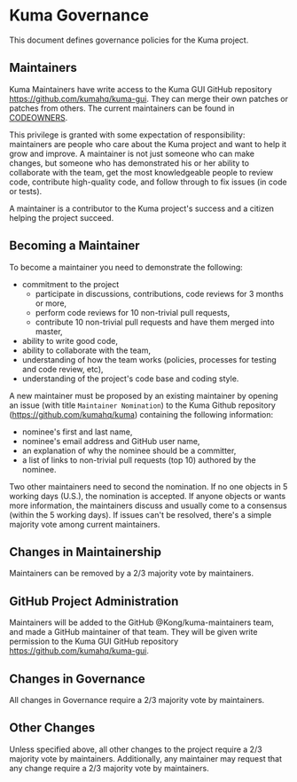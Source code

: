 # Kuma Governance

This document defines governance policies for the Kuma project.

## Maintainers

Kuma Maintainers have write access to the Kuma GUI GitHub repository https://github.com/kumahq/kuma-gui.
They can merge their own patches or patches from others. The current maintainers can be found in [CODEOWNERS](./CODEOWNERS).

This privilege is granted with some expectation of responsibility: maintainers are people who care about the Kuma project and want to help it grow and improve. A maintainer is not just someone who can make changes, but someone who has demonstrated his or her ability to collaborate with the team, get the most knowledgeable people to review code, contribute high-quality code, and follow through to fix issues (in code or tests).

A maintainer is a contributor to the Kuma project's success and a citizen helping the project succeed.

## Becoming a Maintainer

To become a maintainer you need to demonstrate the following:

  * commitment to the project
    * participate in discussions, contributions, code reviews for 3 months or more,
    * perform code reviews for 10 non-trivial pull requests,
    * contribute 10 non-trivial pull requests and have them merged into master,
  * ability to write good code,
  * ability to collaborate with the team,
  * understanding of how the team works (policies, processes for testing and code review, etc), 
  * understanding of the project's code base and coding style.

A new maintainer must be proposed by an existing maintainer by opening an issue (with title `Maintainer Nomination`) to the Kuma Github repository (https://github.com/kumahq/kuma) containing the following information:

  * nominee's first and last name,
  * nominee's email address and GitHub user name,
  * an explanation of why the nominee should be a committer,
  * a list of links to non-trivial pull requests (top 10) authored by the nominee.

Two other maintainers need to second the nomination. If no one objects in 5 working days (U.S.), the nomination is accepted. If anyone objects or wants more information, the maintainers discuss and usually come to a consensus (within the 5 working days). If issues can't be resolved, there's a simple majority vote among current maintainers.

## Changes in Maintainership

Maintainers can be removed by a 2/3 majority vote by maintainers.

## GitHub Project Administration

Maintainers will be added to the GitHub @Kong/kuma-maintainers team, and made a GitHub maintainer of that team.
They will be given write permission to the Kuma GUI GitHub repository https://github.com/kumahq/kuma-gui.

## Changes in Governance

All changes in Governance require a 2/3 majority vote by maintainers.

## Other Changes

Unless specified above, all other changes to the project require a 2/3 majority vote by maintainers.
Additionally, any maintainer may request that any change require a 2/3 majority vote by maintainers.
